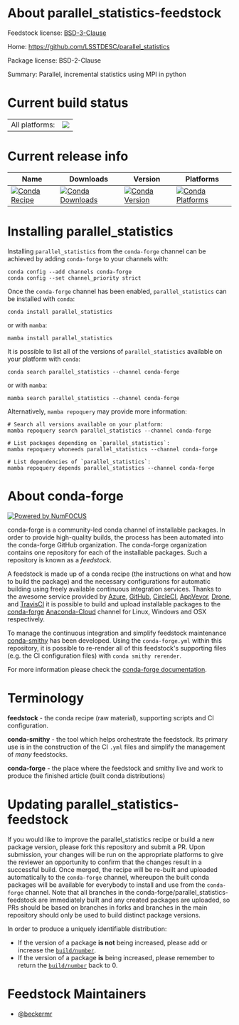 About parallel_statistics-feedstock
===================================

Feedstock license: [BSD-3-Clause](https://github.com/conda-forge/parallel_statistics-feedstock/blob/main/LICENSE.txt)

Home: https://github.com/LSSTDESC/parallel_statistics

Package license: BSD-2-Clause

Summary: Parallel, incremental statistics using MPI in python

Current build status
====================


<table><tr><td>All platforms:</td>
    <td>
      <a href="https://dev.azure.com/conda-forge/feedstock-builds/_build/latest?definitionId=18952&branchName=main">
        <img src="https://dev.azure.com/conda-forge/feedstock-builds/_apis/build/status/parallel_statistics-feedstock?branchName=main">
      </a>
    </td>
  </tr>
</table>

Current release info
====================

| Name | Downloads | Version | Platforms |
| --- | --- | --- | --- |
| [![Conda Recipe](https://img.shields.io/badge/recipe-parallel_statistics-green.svg)](https://anaconda.org/conda-forge/parallel_statistics) | [![Conda Downloads](https://img.shields.io/conda/dn/conda-forge/parallel_statistics.svg)](https://anaconda.org/conda-forge/parallel_statistics) | [![Conda Version](https://img.shields.io/conda/vn/conda-forge/parallel_statistics.svg)](https://anaconda.org/conda-forge/parallel_statistics) | [![Conda Platforms](https://img.shields.io/conda/pn/conda-forge/parallel_statistics.svg)](https://anaconda.org/conda-forge/parallel_statistics) |

Installing parallel_statistics
==============================

Installing `parallel_statistics` from the `conda-forge` channel can be achieved by adding `conda-forge` to your channels with:

```
conda config --add channels conda-forge
conda config --set channel_priority strict
```

Once the `conda-forge` channel has been enabled, `parallel_statistics` can be installed with `conda`:

```
conda install parallel_statistics
```

or with `mamba`:

```
mamba install parallel_statistics
```

It is possible to list all of the versions of `parallel_statistics` available on your platform with `conda`:

```
conda search parallel_statistics --channel conda-forge
```

or with `mamba`:

```
mamba search parallel_statistics --channel conda-forge
```

Alternatively, `mamba repoquery` may provide more information:

```
# Search all versions available on your platform:
mamba repoquery search parallel_statistics --channel conda-forge

# List packages depending on `parallel_statistics`:
mamba repoquery whoneeds parallel_statistics --channel conda-forge

# List dependencies of `parallel_statistics`:
mamba repoquery depends parallel_statistics --channel conda-forge
```


About conda-forge
=================

[![Powered by
NumFOCUS](https://img.shields.io/badge/powered%20by-NumFOCUS-orange.svg?style=flat&colorA=E1523D&colorB=007D8A)](https://numfocus.org)

conda-forge is a community-led conda channel of installable packages.
In order to provide high-quality builds, the process has been automated into the
conda-forge GitHub organization. The conda-forge organization contains one repository
for each of the installable packages. Such a repository is known as a *feedstock*.

A feedstock is made up of a conda recipe (the instructions on what and how to build
the package) and the necessary configurations for automatic building using freely
available continuous integration services. Thanks to the awesome service provided by
[Azure](https://azure.microsoft.com/en-us/services/devops/), [GitHub](https://github.com/),
[CircleCI](https://circleci.com/), [AppVeyor](https://www.appveyor.com/),
[Drone](https://cloud.drone.io/welcome), and [TravisCI](https://travis-ci.com/)
it is possible to build and upload installable packages to the
[conda-forge](https://anaconda.org/conda-forge) [Anaconda-Cloud](https://anaconda.org/)
channel for Linux, Windows and OSX respectively.

To manage the continuous integration and simplify feedstock maintenance
[conda-smithy](https://github.com/conda-forge/conda-smithy) has been developed.
Using the ``conda-forge.yml`` within this repository, it is possible to re-render all of
this feedstock's supporting files (e.g. the CI configuration files) with ``conda smithy rerender``.

For more information please check the [conda-forge documentation](https://conda-forge.org/docs/).

Terminology
===========

**feedstock** - the conda recipe (raw material), supporting scripts and CI configuration.

**conda-smithy** - the tool which helps orchestrate the feedstock.
                   Its primary use is in the construction of the CI ``.yml`` files
                   and simplify the management of *many* feedstocks.

**conda-forge** - the place where the feedstock and smithy live and work to
                  produce the finished article (built conda distributions)


Updating parallel_statistics-feedstock
======================================

If you would like to improve the parallel_statistics recipe or build a new
package version, please fork this repository and submit a PR. Upon submission,
your changes will be run on the appropriate platforms to give the reviewer an
opportunity to confirm that the changes result in a successful build. Once
merged, the recipe will be re-built and uploaded automatically to the
`conda-forge` channel, whereupon the built conda packages will be available for
everybody to install and use from the `conda-forge` channel.
Note that all branches in the conda-forge/parallel_statistics-feedstock are
immediately built and any created packages are uploaded, so PRs should be based
on branches in forks and branches in the main repository should only be used to
build distinct package versions.

In order to produce a uniquely identifiable distribution:
 * If the version of a package **is not** being increased, please add or increase
   the [``build/number``](https://docs.conda.io/projects/conda-build/en/latest/resources/define-metadata.html#build-number-and-string).
 * If the version of a package **is** being increased, please remember to return
   the [``build/number``](https://docs.conda.io/projects/conda-build/en/latest/resources/define-metadata.html#build-number-and-string)
   back to 0.

Feedstock Maintainers
=====================

* [@beckermr](https://github.com/beckermr/)

